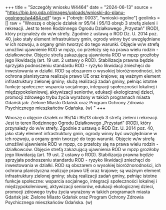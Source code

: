 +++
title = "Szczegóły wniosku W4464"
date = "2024-06-13"
source = "https://bip.brg.gda.pl/images/uploads/wnioski-do-planu-ogolnego/w4464.pdf"
tags = ["obręb: 0003", "wnioski-ogolne"]
geolinks = []
raw = "Wnoszę o objęcie działek nr 95/14 i 95/13 obręb 3 strefą zieleni i rekreacji. Jest to teren Rodzinnego Ogrodu Działkowego „Przystań” (ROD), który przynależy do w/w strefy. Zgodnie z ustawą o ROD Dz. U. 2014 poz. 40, jako stały element infrastruktury gmin, ogrody winny być uwzględniane w ich rozwoju, a organy gmin tworzyć do tego warunki. Objęcie w/w strefą umożliwi ujawnienie ROD w mpzp, co przełoży się  na prawa wielu rodzin - działkowców. Objęcie strefą zakazującą ujawnienia ROD w mpzp groziłoby jego  likwidacją (art. 19 ust. 2 ustawy o ROD). Stabilizacja prawna będzie sprzyjała podnoszeniu standardu ROD - ryzyko likwidacji zniechęci do inwestowania w działki. ROD są obszarem o wysokiej bioróżnorodności, ich  ochrona planistyczna realizuje prawo UE oraz krajowe; są ważnym element infrastruktury zielonej gminy; służą realizacji zadań gminy, pełniąc istotne funkcje społeczne: wsparcia socjalnego, integracji społeczności lokalnej  i międzypokoleniowej, aktywizacji seniorów, edukacji ekologicznej dzieci, promocji zdrowego trybu życia  wyrażony w takich programach miasta Gdańsk jak: Zielone Miasto Gdańsk oraz Program Ochrony Zdrowia Psychicznego mieszkańców Gdańska. (w)  "
+++

Wnoszę o objęcie działek nr 95/14 i 95/13 obręb 3 strefą zieleni i rekreacji. Jest to teren
Rodzinnego Ogrodu Działkowego „Przystań” (ROD), który przynależy do w/w strefy. Zgodnie z ustawą o ROD
Dz. U. 2014 poz. 40, jako stały element infrastruktury gmin, ogrody winny być uwzględniane w ich rozwoju,
a organy gmin tworzyć do tego warunki. Objęcie w/w strefą umożliwi ujawnienie ROD w mpzp, co przełoży się
 na prawa wielu rodzin - działkowców. Objęcie strefą zakazującą ujawnienia ROD w mpzp groziłoby jego 
likwidacją (art. 19 ust. 2 ustawy o ROD). Stabilizacja prawna będzie sprzyjała podnoszeniu standardu ROD -
ryzyko likwidacji zniechęci do inwestowania w działki. ROD są obszarem o wysokiej bioróżnorodności, ich 
ochrona planistyczna realizuje prawo UE oraz krajowe; są ważnym element infrastruktury zielonej gminy; służą
realizacji zadań gminy, pełniąc istotne funkcje społeczne: wsparcia socjalnego, integracji społeczności lokalnej
 i międzypokoleniowej, aktywizacji seniorów, edukacji ekologicznej dzieci, promocji zdrowego trybu życia
 wyrażony w takich programach miasta Gdańsk jak: Zielone Miasto Gdańsk oraz Program Ochrony Zdrowia
Psychicznego mieszkańców Gdańska. (w) 



